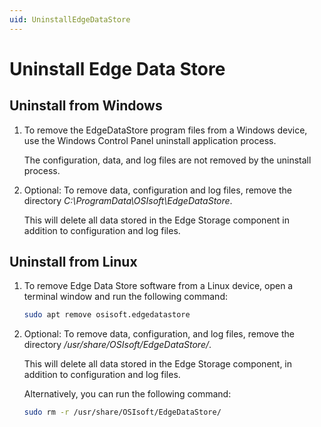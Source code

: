 ```yaml
---
uid: UninstallEdgeDataStore
---
```


# Uninstall Edge Data Store

## Uninstall from Windows

1. To remove the EdgeDataStore program files from a Windows device, use the Windows Control Panel uninstall application process.

    The configuration, data, and log files are not removed by the uninstall process.

2. Optional: To remove data, configuration and log files, remove the directory _C:\ProgramData\OSIsoft\EdgeDataStore_.

    This will delete all data stored in the Edge Storage component in addition to configuration and log files.

## Uninstall from Linux

1. To remove Edge Data Store software from a Linux device, open a terminal window and run the following command:

    ```bash
    sudo apt remove osisoft.edgedatastore

    ```

2. Optional: To remove data, configuration, and log files, remove the directory _/usr/share/OSIsoft/EdgeDataStore/_.

    This will delete all data stored in the Edge Storage component, in addition to configuration and log files.

    Alternatively, you can run the following command:

    ```bash
    sudo rm -r /usr/share/OSIsoft/EdgeDataStore/
    ```
